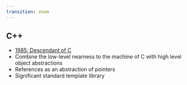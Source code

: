 ```yaml
---
transition: zoom
---
```


## C++

- [1985: Descendant of C](https://en.wikipedia.org/wiki/C%2B%2B#Language)
- Combine the low-level nearness to the machine of C with high level object abstractions
- References as an abstraction of pointers
- Significant standard template library